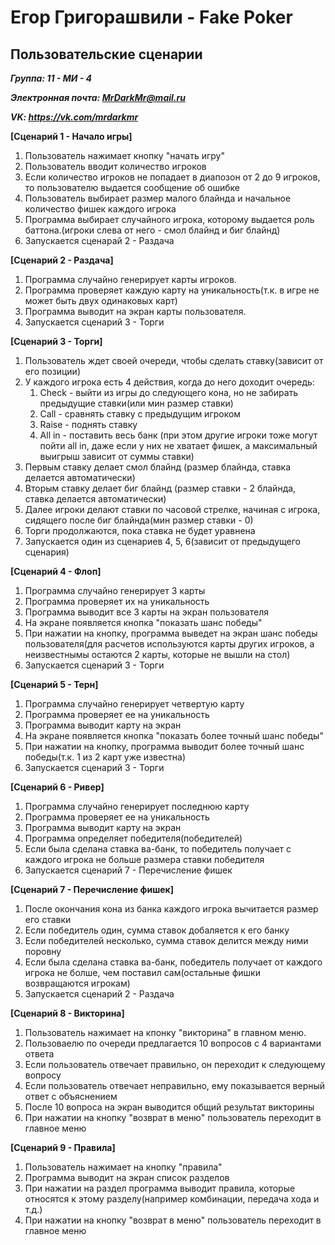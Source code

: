 # Егор Григорашвили - Fake Poker

## Пользовательские сценарии

***Группа: 11 - МИ - 4***

***Электронная почта: MrDarkMr@mail.ru***

***VK: https://vk.com/mrdarkmr***

**[Сценарий 1 - Начало игры]**

1. Пользователь нажимает кнопку "начать игру"
2. Пользователь вводит количество игроков
3. Если количество игроков не попадает в диапозон от 2 до 9 игроков, то
   пользователю выдается сообщение об ошибке
4. Пользователь выбирает размер малого блайнда и начальное количество фишек каждого игрока
5. Программа выбирает случайного игрока, которому выдается роль баттона.(игроки слева от него - смол блайнд и биг блайнд)
6. Запускается сценарай 2 - Раздача

**[Сценарий 2 - Раздача]**

1. Программа случайно генерирует карты игроков.
2. Программа проверяет каждую карту на уникальность(т.к. в игре не может быть двух одинаковых карт)
3. Программа выводит на экран карты пользователя.
4. Запускается сценарий 3 - Торги

**[Сценарий 3 - Торги]**

1. Пользователь ждет своей очереди, чтобы сделать ставку(зависит от его позиции)
2. У каждого игрока есть 4 действия, когда до него доходит очередь:
      1. Check - выйти из игры до следующего кона, но не забирать предыдущие ставки(или мин размер ставки)
      2. Call - сравнять ставку с предыдущим игроком
      3. Raise - поднять ставку
      4. All in - поставить весь банк (при этом другие игроки тоже могут пойти all in, даже если у них не хватает фишек, а максимальный выигрыш зависит от суммы ставки)
3. Первым ставку делает смол блайнд (размер блайнда, ставка делается автоматически)
4. Вторым ставку делает биг блайнд (размер ставки - 2 блайнда, ставка делается автоматически)
5. Далее игроки делают ставки по часовой стрелке, начиная с игрока, сидящего после биг блайнда(мин размер ставки - 0)
6. Торги продолжаются, пока ставка не будет уравнена
7. Запускается один из сценариев 4, 5, 6(зависит от предыдущего сценария)

**[Сценарий 4 - Флоп]**

1. Программа случайно генерирует 3 карты
2. Программа проверяет их на уникальность
3. Программа выводит все 3 карты на экран пользователя
4. На экране появляется кнопка "показать шанс победы"
5. При нажатии на кнопку, программа выведет на экран шанс победы пользователя(для расчетов
   используются карты других игроков, а неизвестнымы остаются 2 карты, которые не вышли на стол)
6. Запускается сценарий 3 - Торги

**[Сценарий 5 - Терн]**

1. Программа случайно генерирует четвертую карту
2. Программа проверяет ее на уникальность
3. Программа выводит карту на экран
4. На экране появляется кнопка "показать более точный шанс победы"
5. При нажатии на кнопку, программа выводит более точный шанс победы(т.к. 1 из 2 карт уже известна)
6. Запускается сценарий 3 - Торги

**[Сценарий 6 - Ривер]**

1. Программа случайно генерирует последнюю карту
2. Программа проверяет ее на уникальность
3. Программа выводит карту на экран
4. Программа определяет победителя(победителей)
5. Если была сделана ставка ва-банк, то победитель получает с каждого игрока не больше размера ставки победителя
6. Запускается сценарий 7 - Перечисление фишек

**[Сценарий 7 - Перечисление фишек]**

1. После окончания кона из банка каждого игрока вычитается размер его ставки
2. Если победитель один, сумма ставок добаляется к его банку
3. Если победителей несколько, сумма ставок делится между ними поровну
4. Если была сделана ставка ва-банк, победитель получает от каждого игрока не болше, чем поставил сам(остальные фишки возвращаются игрокам)
5. Запускается сценарий 2 - Раздача

**[Сценарий 8 - Викторина]**
1. Пользователь нажимает на кпонку "викторина" в главном меню.
2. Пользоваелю по очереди предлагается 10 вопросов с 4 вариантами ответа
3. Если пользователь отвечает правильно, он переходит к следующему вопросу
4. Если пользователь отвечает неправильно, ему показывается верный ответ с объяснением
5. После 10 вопроса на экран выводится общий результат викторины
6. При нажатии на кнопку "возврат в меню" пользователь переходит в главное меню


**[Сценарий 9 - Правила]**
1. Пользователь нажимает на кнопку "правила"
2. Программа выводит на экран список разделов
3. При нажатии на раздел программа выводит правила, которые относятся к этому разделу(например комбинации, передача хода и т.д.)
4. При нажатии на кнопку "возврат в меню" пользователь переходит в главное меню

